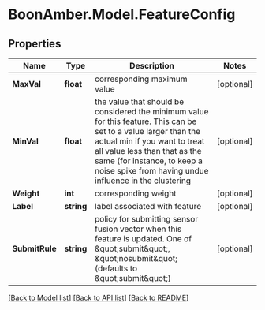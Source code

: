 # BoonAmber.Model.FeatureConfig

## Properties

Name | Type | Description | Notes
------------ | ------------- | ------------- | -------------
**MaxVal** | **float** | corresponding maximum value | [optional] 
**MinVal** | **float** | the value that should be considered the minimum value for this feature. This can be set to a value larger than the actual min if you want to treat all value less than that as the same (for instance, to keep a noise spike from having undue influence in the clustering | [optional] 
**Weight** | **int** | corresponding weight | [optional] 
**Label** | **string** | label associated with feature | [optional] 
**SubmitRule** | **string** | policy for submitting sensor fusion vector when this feature is updated. One of \&quot;submit\&quot;, \&quot;nosubmit\&quot; (defaults to \&quot;submit\&quot;) | [optional] 

[[Back to Model list]](../README.md#documentation-for-models) [[Back to API list]](../README.md#documentation-for-api-endpoints) [[Back to README]](../README.md)

